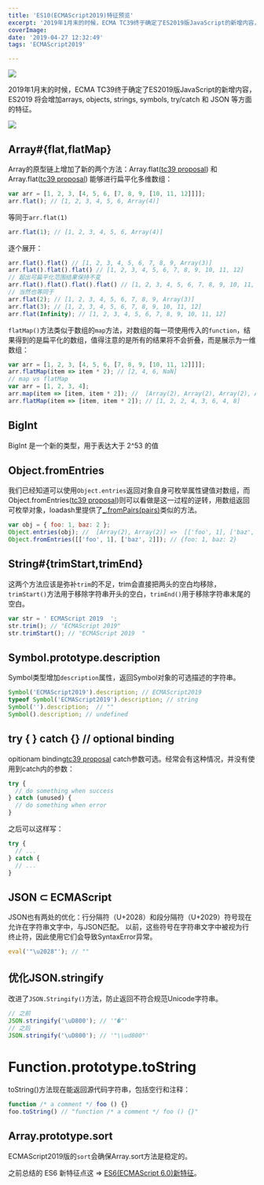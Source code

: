 ```yaml
---
title: 'ES10(ECMAScript2019)特征预览'
excerpt: '2019年1月末的时候，ECMA TC39终于确定了ES2019版JavaScript的新增内容，ES2019 将会增加arrays, objects, strings, symbols, try/catch 和 JSON 等方面的特征。'
coverImage:
date: '2019-04-27 12:32:49'
tags: 'ECMAScript2019'

---
```


![](https://assets.wuxinhua.com//blog/assets/es10/es2019.png) 

 2019年1月末的时候，ECMA TC39终于确定了ES2019版JavaScript的新增内容，ES2019 将会增加arrays, objects, strings, symbols, try/catch 和 JSON 等方面的特征。

![](https://assets.wuxinhua.com//blog/assets/es10/mathias.png)

## Array#{flat,flatMap}

Array的原型链上增加了新的两个方法：Array.flat([tc39 proposal](https://tc39.github.io/proposal-flatMap/)) 和 Array.flat([tc39 proposal](https://tc39.github.io/proposal-flatMap/#sec-Array.prototype.flat)) 能够进行扁平化多维数组：

```javascript
var arr = [1, 2, 3, [4, 5, 6, [7, 8, 9, [10, 11, 12]]]]; 
arr.flat(); // [1, 2, 3, 4, 5, 6, Array(4)]
```
等同于`arr.flat(1)`

```javascript
arr.flat(1); // [1, 2, 3, 4, 5, 6, Array(4)]
```
逐个展开：

```javascript
arr.flat().flat() // [1, 2, 3, 4, 5, 6, 7, 8, 9, Array(3)]
arr.flat().flat().flat() // [1, 2, 3, 4, 5, 6, 7, 8, 9, 10, 11, 12]
// 超出可扁平化范围结果保持不变
arr.flat().flat().flat().flat() // [1, 2, 3, 4, 5, 6, 7, 8, 9, 10, 11, 12]
// 当然也等同于
arr.flat(2); // [1, 2, 3, 4, 5, 6, 7, 8, 9, Array(3)]
arr.flat(3); // [1, 2, 3, 4, 5, 6, 7, 8, 9, 10, 11, 12]
arr.flat(Infinity); // [1, 2, 3, 4, 5, 6, 7, 8, 9, 10, 11, 12]
```

`flatMap()`方法类似于数组的`map`方法，对数组的每一项使用传入的`function`，结果得到的是扁平化的数组，值得注意的是所有的结果将不会折叠，而是展示为一维数组：

```javascript
var arr = [1, 2, 3, [4, 5, 6, [7, 8, 9, [10, 11, 12]]]]; 
arr.flatMap(item => item * 2); // [2, 4, 6, NaN]
// map vs flatMap
var arr = [1, 2, 3, 4];
arr.map(item => [item, item * 2]); //  [Array(2), Array(2), Array(2), Array(2)]
arr.flatMap(item => [item, item * 2]); // [1, 2, 2, 4, 3, 6, 4, 8]
```

## BigInt

BigInt 是一个新的类型，用于表达大于 2^53 的值

## Object.fromEntries

我们已经知道可以使用`Object.entries`返回对象自身可枚举属性键值对数组，而Object.fromEntries([tc39 proposal](https://github.com/tc39/proposal-object-from-entries))则可以看做是这一过程的逆转，用数组返回可枚举对象，loadash里提供了[_.fromPairs(pairs)](https://lodash.com/docs/4.17.11#fromPairs)类似的方法。

```javascript
var obj = { foo: 1, baz: 2 };
Object.entries(obj); //  [Array(2), Array(2)] =>  [['foo', 1], ['baz', 2]]
Object.fromEntries([['foo', 1], ['baz', 2]]); // {foo: 1, baz: 2}
```

## String#{trimStart,trimEnd} 

这两个方法应该是弥补`trim`的不足，trim会直接把两头的空白均移除，`trimStart()`方法用于移除字符串开头的空白，`trimEnd()`用于移除字符串末尾的空白。

```javascript
var str = ' ECMAScript 2019  ';
str.trim(); // "ECMAScript 2019"
str.trimStart(); // "ECMAScript 2019  "
```

## Symbol.prototype.description

Symbol类型增加`description`属性，返回Symbol对象的可选描述的字符串。

```javascript
Symbol('ECMAScript2019').description; // ECMAScript2019
typeof Symbol('ECMAScript2019').description; // string
Symbol('').description;  // ""
Symbol().description; // undefined
```


## try { } catch {} // optional binding

opitionam binding[tc39 proposal](https://github.com/tc39/proposal-optional-catch-binding) catch参数可选。经常会有这种情况，并没有使用到catch内的参数：

```javascript
try {
  // do something when success
} catch (unused) {
  // do something when error
}

```
之后可以这样写：

```javascript
try {
  // ...
} catch {
  // ...
}
```

## JSON ⊂ ECMAScript

JSON也有两处的优化：行分隔符（U+2028）和段分隔符（U+2029）符号现在允许在字符串文字中，与JSON匹配。 以前，这些符号在字符串文字中被视为行终止符，因此使用它们会导致SyntaxError异常。
```javascript
eval('"\u2028"'); // ""
```

## 优化JSON.stringify 

改进了`JSON.Stringify()`方法，防止返回不符合规范Unicode字符串。

```javascript
// 之前
JSON.stringify('\uD800'); // '"�"'
// 之后
JSON.stringify('\uD800'); // '"\\ud800"'
```

# Function.prototype.toString

toString()方法现在能返回源代码字符串，包括空行和注释：
```javascript
function /* a comment */ foo () {}
foo.toString() // "function /* a comment */ foo () {}"

```
## Array.prototype.sort

ECMAScript2019版的`sort`会确保Array.sort方法是稳定的。

之前总结的 ES6 新特征点这 => [ES6(ECMAScript 6.0)新特征](https://wuxinhua.com/2017/08/28/The-es6-features-learning-notes/)。

